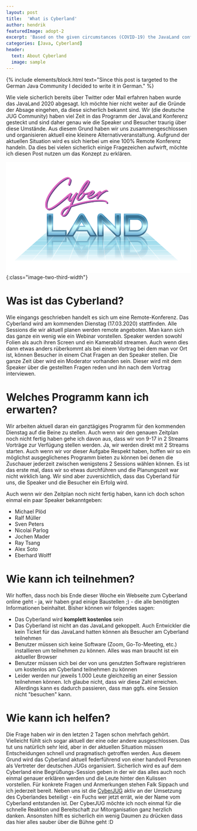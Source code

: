 ```yaml
---
layout: post
title:  'What is Cyberland'
author: hendrik
featuredImage: adopt-2
excerpt: 'Based on the given circumstances (COVID-19) the JavaLand conferences has been canceled. This  was the only solution that made sense for the organizers. We can understand that a lot of visitors and speakers are sad about this news. Based on this the German JUG community is organzing a 100% remote conference called Cyberland'
categories: [Java, Cyberland]
header:
  text: About Cyberland
  image: sample
---
```


{% include elements/block.html text="Since this post is targeted to the German Java Community I decided to write it in German." %}

Wie viele sicherlich bereits über Twitter oder Mail erfahren haben wurde das JavaLand 2020 abgesagt. Ich möchte hier nicht weiter auf die Gründe der Absage eingehen, da diese sicherlich bekannt sind. Wir (die deutsche JUG Community) haben viel Zeit in das Programm der JavaLand Konferenz gesteckt und sind daher genau wie die Speaker und Besucher traurig über diese Umstände. Aus diesem Grund haben wir uns zusammengeschlossen und organisieren aktuell eine kleinere Alternativveranstaltung. Aufgrund der aktuellen Situation wird es sich hierbei um eine 100% Remote Konferenz handeln. Da dies bei vielen sicherlich einige Fragezeichen aufwirft, möchte ich diesen Post nutzen um das Konzept zu erklären.

![Cyberland](/assets/posts/2020-03-12-cyberland/cyberland-logo.png){:class="image-two-third-width"}

# Was ist das Cyberland?

Wie eingangs geschrieben handelt es sich um eine Remote-Konferenz. Das Cyberland wird am kommenden Dienstag (17.03.2020) stattfinden. Alle Sessions die wir aktuell planen werden remote angeboten. Man kann sich das ganze ein wenig wie ein Webinar vorstellen. Speaker werden sowohl Folien als auch ihren Screen und ein Kamerabild streamen. Auch wenn dies dann etwas anders rüberkommt als bei einem Vortrag bei dem man vor Ort ist, können Besucher in einem Chat Fragen an den Speaker stellen. Die ganze Zeit über wird ein Moderator vorhanden sein. Dieser wird mit dem Speaker über die gestellten Fragen reden und ihn nach dem Vortrag interviewen.

# Welches Programm kann ich erwarten?

Wir arbeiten aktuell daran ein ganztägiges Programm für den kommenden Dienstag auf die Beine zu stellen. Auch wenn wir den genauen Zeitplan noch nicht fertig haben gehe ich davon aus, dass wir von 9-17 in 2 Streams Vorträge zur Verfügung stellen werden. Ja, wir werden direkt mit 2 Streams starten. Auch wenn wir vor dieser Aufgabe Respekt haben, hoffen wir so ein möglichst ausgeglichenes Programm bieten zu können bei denen die Zuschauer jederzeit zwischen wenigstens 2 Sessions wählen können. Es ist das erste mal, dass wir so etwas durchführen und die Planungszeit war nicht wirklich lang. Wir sind aber zuversichtlich, dass das Cyberland für uns, die Speaker und die Besucher ein Erfolg wird.

Auch wenn wir den Zeitplan noch nicht fertig haben, kann ich doch schon einmal ein paar Speaker bekanntgeben:

* Michael Plöd
* Ralf Müller
* Sven Peters
* Nicolai Parlog
* Jochen Mader
* Ray Tsang
* Alex Soto
* Eberhard Wolff

# Wie kann ich teilnehmen?

Wir hoffen, dass noch bis Ende dieser Woche ein Webseite zum Cyberland online geht - ja, wir haben grad einige Baustellen ;) - die alle benötigten Informationen beinhaltet. Bisher können wir folgendes sagen:

* Das Cyberland wird __komplett kostenlos__ sein
* Das Cyberland ist nicht an das JavaLand gekoppelt. Auch Entwickler die kein Ticket für das JavaLand hatten können als Besucher am Cyberland teilnehmen
* Benutzer müssen sich keine Software (Zoom, Go-To-Meeting, etc.) installieren um teilnehmen zu können. Alles was man braucht ist ein aktueller Browser
* Benutzer müssen sich bei der von uns genutzten Software registrieren um kostenlos am Cyberland teilnehmen zu können
* Leider werden nur jeweils 1.000 Leute gleichzeitig an einer Session teilnehmen können. Ich glaube nicht, dass wir diese Zahl erreichen. Allerdings kann es dadurch passieren, dass man ggfs. eine Session nicht "besuchen" kann.

# Wie kann ich helfen?

Die Frage haben wir in den letzten 2 Tagen schon mehrfach gehört. Vielleicht fühlt sich sogar aktuell der eine oder andere ausgeschlossen. Das tut uns natürlich sehr leid, aber in der aktuellen Situation müssen Entscheidungen schnell und pragmatisch getroffen werden. Aus diesem Grund wird das Cyberland aktuell federführend von einer handvoll Personen als Vertreter der deutschen JUGs organisiert. Sicherlich wird es auf dem Cyberland eine Begrüßungs-Session geben in der wir das alles auch noch einmal genauer erklären werden und die Leute hinter den Kulissen vorstellen. Für konkrete Fragen und Anmerkungen stehen Falk Sippach und ich jederzeit bereit. Neben uns ist die [CyberJUG](https://twitter.com/cyberjug) aktiv an der Umsetzung des Cyberlandes beteiligt - ein Fuchs wer jetzt errät, wie der Name vom Cyberland entstanden ist. Der CyberJUG möchte ich noch einmal für die schnelle Reaktion und Bereitschaft zur Mitorganisation ganz herzlich danken. Ansonsten hilft es sicherlich ein wenig Daumen zu drücken dass das hier alles sauber über die Bühne geht :D